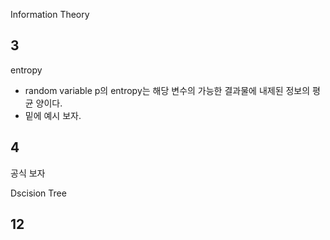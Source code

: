 Information Theory  

## 3

entropy
- random variable p의 entropy는 해당 변수의 가능한 결과물에 내제된 정보의 평균 양이다.
- 밑에 예시 보자.

## 4
공식 보자  



Dscision Tree

## 12

